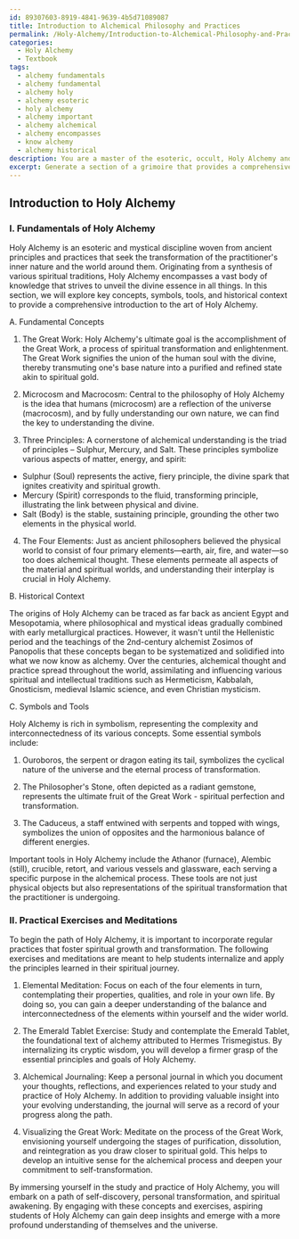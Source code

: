 ```yaml
---
id: 89307603-8919-4841-9639-4b5d71089087
title: Introduction to Alchemical Philosophy and Practices
permalink: /Holy-Alchemy/Introduction-to-Alchemical-Philosophy-and-Practices/
categories:
  - Holy Alchemy
  - Textbook
tags:
  - alchemy fundamentals
  - alchemy fundamental
  - alchemy holy
  - alchemy esoteric
  - holy alchemy
  - alchemy important
  - alchemy alchemical
  - alchemy encompasses
  - know alchemy
  - alchemy historical
description: You are a master of the esoteric, occult, Holy Alchemy and education, you have written many textbooks on the subject in ways that provide students with rich and deep understanding of the subject. You are being asked to write textbook-like sections on a topic and you do it with full context, explainability, and reliability in accuracy to the true facts of the topic at hand, in a textbook style that a student would easily be able to learn from, in a rich, engaging, and contextual way. Always include relevant context (such as formulas and history), related concepts, and in a way that someone can gain deep insights from.
excerpt: Generate a section of a grimoire that provides a comprehensive introduction and understanding of Holy Alchemy's principles, techniques, and its practical applications for a dedicated student to learn, gain insight, and deepen their knowledge. Please include a clear explanation of the fundamental concepts, historical context, and any important symbols or tools required for performing Holy Alchemy. In addition, suggest some practical exercises or meditations to help the student internalize and apply the learned principles in their spiritual journey.
---
```


## Introduction to Holy Alchemy

### I. Fundamentals of Holy Alchemy

Holy Alchemy is an esoteric and mystical discipline woven from ancient principles and practices that seek the transformation of the practitioner's inner nature and the world around them. Originating from a synthesis of various spiritual traditions, Holy Alchemy encompasses a vast body of knowledge that strives to unveil the divine essence in all things. In this section, we will explore key concepts, symbols, tools, and historical context to provide a comprehensive introduction to the art of Holy Alchemy.

A. Fundamental Concepts

1. The Great Work: Holy Alchemy's ultimate goal is the accomplishment of the Great Work, a process of spiritual transformation and enlightenment. The Great Work signifies the union of the human soul with the divine, thereby transmuting one's base nature into a purified and refined state akin to spiritual gold.

2. Microcosm and Macrocosm: Central to the philosophy of Holy Alchemy is the idea that humans (microcosm) are a reflection of the universe (macrocosm), and by fully understanding our own nature, we can find the key to understanding the divine.

3. Three Principles: A cornerstone of alchemical understanding is the triad of principles – Sulphur, Mercury, and Salt. These principles symbolize various aspects of matter, energy, and spirit:

- Sulphur (Soul) represents the active, fiery principle, the divine spark that ignites creativity and spiritual growth.
- Mercury (Spirit) corresponds to the fluid, transforming principle, illustrating the link between physical and divine.
- Salt (Body) is the stable, sustaining principle, grounding the other two elements in the physical world.

4. The Four Elements: Just as ancient philosophers believed the physical world to consist of four primary elements—earth, air, fire, and water—so too does alchemical thought. These elements permeate all aspects of the material and spiritual worlds, and understanding their interplay is crucial in Holy Alchemy.

B. Historical Context

The origins of Holy Alchemy can be traced as far back as ancient Egypt and Mesopotamia, where philosophical and mystical ideas gradually combined with early metallurgical practices. However, it wasn't until the Hellenistic period and the teachings of the 2nd-century alchemist Zosimos of Panopolis that these concepts began to be systematized and solidified into what we now know as alchemy. Over the centuries, alchemical thought and practice spread throughout the world, assimilating and influencing various spiritual and intellectual traditions such as Hermeticism, Kabbalah, Gnosticism, medieval Islamic science, and even Christian mysticism.

C. Symbols and Tools

Holy Alchemy is rich in symbolism, representing the complexity and interconnectedness of its various concepts. Some essential symbols include:

1. Ouroboros, the serpent or dragon eating its tail, symbolizes the cyclical nature of the universe and the eternal process of transformation.

2. The Philosopher's Stone, often depicted as a radiant gemstone, represents the ultimate fruit of the Great Work - spiritual perfection and transformation.

3. The Caduceus, a staff entwined with serpents and topped with wings, symbolizes the union of opposites and the harmonious balance of different energies.

Important tools in Holy Alchemy include the Athanor (furnace), Alembic (still), crucible, retort, and various vessels and glassware, each serving a specific purpose in the alchemical process. These tools are not just physical objects but also representations of the spiritual transformation that the practitioner is undergoing.

### II. Practical Exercises and Meditations

To begin the path of Holy Alchemy, it is important to incorporate regular practices that foster spiritual growth and transformation. The following exercises and meditations are meant to help students internalize and apply the principles learned in their spiritual journey.

1. Elemental Meditation: Focus on each of the four elements in turn, contemplating their properties, qualities, and role in your own life. By doing so, you can gain a deeper understanding of the balance and interconnectedness of the elements within yourself and the wider world.

2. The Emerald Tablet Exercise: Study and contemplate the Emerald Tablet, the foundational text of alchemy attributed to Hermes Trismegistus. By internalizing its cryptic wisdom, you will develop a firmer grasp of the essential principles and goals of Holy Alchemy.

3. Alchemical Journaling: Keep a personal journal in which you document your thoughts, reflections, and experiences related to your study and practice of Holy Alchemy. In addition to providing valuable insight into your evolving understanding, the journal will serve as a record of your progress along the path.

4. Visualizing the Great Work: Meditate on the process of the Great Work, envisioning yourself undergoing the stages of purification, dissolution, and reintegration as you draw closer to spiritual gold. This helps to develop an intuitive sense for the alchemical process and deepen your commitment to self-transformation.

By immersing yourself in the study and practice of Holy Alchemy, you will embark on a path of self-discovery, personal transformation, and spiritual awakening. By engaging with these concepts and exercises, aspiring students of Holy Alchemy can gain deep insights and emerge with a more profound understanding of themselves and the universe.
